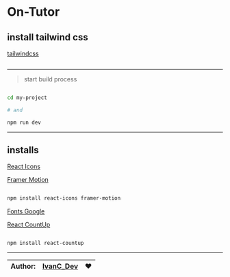 # On-Tutor



## install tailwind css

[tailwindcss](https://tailwindcss.com/docs/guides/vite)

```sh


```

<hr>

> start build process

```sh

cd my-project

# and

npm run dev

```

<hr>

## installs 

[React Icons](https://react-icons.github.io/react-icons/)

[Framer Motion](https://www.framer.com/motion/)

```sh

npm install react-icons framer-motion

```


[Fonts Google](https://fonts.google.com/specimen/Poppins)


[React CountUp](https://www.npmjs.com/package/react-countup)

```sh

npm install react-countup 

```

<hr>

|Author: | [IvanC_Dev](https://github.com/ivandacruz) | :heart: |
|--------|--------------------------------------------|---------|
